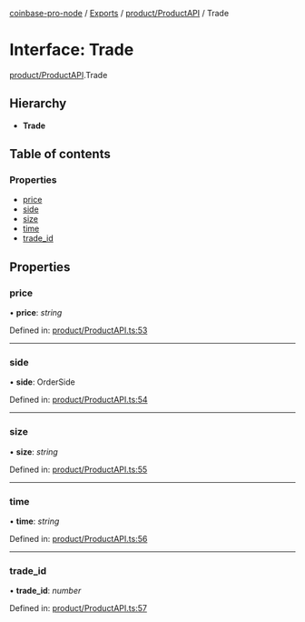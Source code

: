 [coinbase-pro-node](../../README.md) / [Exports](../../modules.md) / [product/ProductAPI](../../modules/product_productapi.md) / Trade

# Interface: Trade

[product/ProductAPI](../../modules/product_productapi.md).Trade

## Hierarchy

- **Trade**

## Table of contents

### Properties

- [price](productapi.trade.md#price)
- [side](productapi.trade.md#side)
- [size](productapi.trade.md#size)
- [time](productapi.trade.md#time)
- [trade_id](productapi.trade.md#trade_id)

## Properties

### price

• **price**: _string_

Defined in: [product/ProductAPI.ts:53](https://github.com/bennycode/coinbase-pro-node/blob/3350621/src/product/ProductAPI.ts#L53)

---

### side

• **side**: OrderSide

Defined in: [product/ProductAPI.ts:54](https://github.com/bennycode/coinbase-pro-node/blob/3350621/src/product/ProductAPI.ts#L54)

---

### size

• **size**: _string_

Defined in: [product/ProductAPI.ts:55](https://github.com/bennycode/coinbase-pro-node/blob/3350621/src/product/ProductAPI.ts#L55)

---

### time

• **time**: _string_

Defined in: [product/ProductAPI.ts:56](https://github.com/bennycode/coinbase-pro-node/blob/3350621/src/product/ProductAPI.ts#L56)

---

### trade_id

• **trade_id**: _number_

Defined in: [product/ProductAPI.ts:57](https://github.com/bennycode/coinbase-pro-node/blob/3350621/src/product/ProductAPI.ts#L57)
